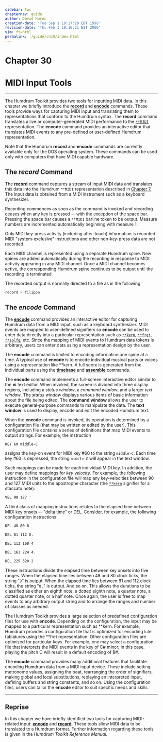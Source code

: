 ```yaml
---
sidebar: toc
chapternav: guide
author: David Huron
creation-date: 'Tue Sep 1 10:17:29 EDT 1998'
revision-date: 'Thu Feb 3 10:16:21 EST 2000'
vim: ft=html
permalink:	/guide/ch30/index.html
---
```


<div class="chapter-heading">
<h1> Chapter 30 </h1>
<h1> MIDI Input Tools </h1>
</div>

------------------------------------------------------------------------


The Humdrum Toolkit provides two tools for inputting MIDI data. In this
chapter we briefly introduce the [**record**](/tool/record) and
[**encode**](/tool/encode) commands. These tools provide ways
for capturing MIDI input and translating them to representations that
conform to the Humdrum syntax. The **record** command translates a live
or computer-generated MIDI performance to the
[`**MIDI`](/rep/MIDI) representation. The **encode**
command provides an interactive editor that translates MIDI events to
any pre-defined or user-defined Humdrum representation.

Note that the Humdrum **record** and **encode** commands are currently
available only for the DOS operating system. These commands can be used
only with computers that have MIDI capable hardware.


The *record* Command
--------------------

The [**record**](/tool/record) command captures a stream of
input MIDI data and translates this data into the Humdrum `**MIDI`
representation described in [Chapter 7.](/guide/ch07) The input data is
obtained from a MIDI instrument such as a keyboard synthesizer.

Recording commences as soon as the command is invoked and recording
ceases when any key is pressed \-- with the exception of the space bar.
Pressing the space bar causes a `**MIDI` barline token to be output.
Measure numbers are incremented automatically beginning with measure 1.

Only MIDI key-press activity (including after-touch) information is
recorded. MIDI "system-exclusive" instructions and other non-key-press
data are not recorded.

Each MIDI channel is represented using a separate Humdrum spine. New
spines are added automatically during the recording in response to MIDI
activity appearing in any MIDI channel. Once a MIDI channel becomes
active, the corresponding Humdrum spine continues to be output until the
recording is terminated.

The recorded output is normally directed to a file as in the following:

```bash
record > filippa
```


The *encode* Command
--------------------

The [**encode**](/tool/encode) command provides an interactive
editor for capturing Humdrum data from a MIDI input, such as a keyboard
synthesizer. MIDI events are mapped to user-defined signifiers so
**encode** can be used to enter data directly into a particular
representation such as [`**kern`](/rep/kern),
[`**fret`](/rep/fret),
[`**solfg`](/rep/solfg), etc. Since the mapping of
MIDI events to Humdrum data tokens is arbitrary, users can enter data
using a representation design by the user.

The **encode** command is limited to encoding information one spine at a
time. A typical use of **encode** is to encode individual musical parts
or voices using a representation like \*\*kern. A full score is
generated from the individual parts using the
[**timebase**](/tool/timebase) and
[**assemble**](/tool/assemble) commands.

The **encode** command implements a full-screen interactive editor
similar to the **vi** text editor. When invoked, the screen is divided
into three display regions, including a *status window*, a *command
window*, and a larger *text window*. The *status window* displays
various items of basic information about the file being edited. The
**command window** allows the user to execute general-purpose commands
to manipulate the data. The **text window** is used to display, encode
and edit the encoded Humdrum text.

When the **encode** command is invoked, its operation is determined by a
configuration file (that may be written or edited by the user). This
configuration file contains a series of definitions that map MIDI events
to output strings. For example, the instruction

```bash
KEY 60 middle-C
```

assigns the key-on event for MIDI key \#60 to the string `middle-C`.
Each time key \#60 is depressed, the string `middle-C` will appear in
the text window.

Such mappings can be made for each individual MIDI key. In addition, the
user may define mappings for *key velocity*. For example, the following
instruction in the configuration file will map any key-velocities
between 90 and 127 MIDI units to the apostrophe character (the
[`**kern`](/rep/kern) signifier for a staccato
note):

```bash
VEL 90 127 '
```

A third class of mapping instructions relates to the elapsed time
between MIDI key onsets \-- "delta time" or DEL. Consider, for
example, the following configuration instructions:

```bash
DEL 48 80 8
```
```bash
DEL 81 112 8.
```
```bash
DEL 113 160 4
```
```bash
DEL 161 224 4.
```
```bash
DEL 225 320 2
```

These instructions divide the elapsed time between key onsets into five
ranges. When the elapsed time lies between 48 and 80 clock ticks, the
string "`8`" is output. When the elapsed time lies between 81 and 112
clock ticks, the string "`8.`" is output. And so on. This allows the
durations to be classified as either an eighth note, a dotted eighth
note, a quarter note, a dotted quarter note, or a half note. Once again,
the user is free to map events to any arbitrary output string and to
arrange the ranges and number of classes as needed.

The Humdrum Toolkit provides a large selection of predefined
configuration files for use with **encode**. Depending on the
configuration, the input may be mapped to a particular representation
such as \*\*kern. For example, Humdrum provides a configuration file
that is optimized for encoding lute tablatures using the \*\*fret
representation. Other configuration files are optimized for particular
keys. For example, one may select a configuration file that interprets
the MIDI events in the key of C\# minor; in this case, playing the pitch
C will result in a default encoding of B\#.

The **encode** command provides many additional features that facilitate
encoding Humdrum data from a MIDI input device. These include setting
metronome values, assigning the beat, rearranging the order of
signifiers, making global and local substitutions, replaying an
interpreted input, defining buffers and string constants, and so on.
Using the configuration files, users can tailor the **encode** editor to
suit specific needs and skills.

------------------------------------------------------------------------


Reprise
-------

In this chapter we have briefly identified two tools for capturing
MIDI-related input: [**encode**](/tool/encode) and
[**record**](/tool/record). These tools allow MIDI data to be
translated to a Humdrum format. Further information regarding these
tools is given in the *Humdrum Toolkit Reference Manual.*

